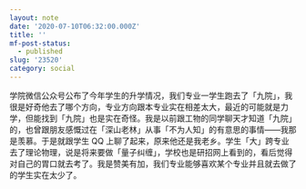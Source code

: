 ```yaml
---
layout: note
date: '2020-07-10T06:32:00.000Z'
title: ''
mf-post-status:
  - published
slug: '23520'
category: social
---
```

学院微信公众号公布了今年学生的升学情况，我们专业一学生跑去了「九院」，我很是好奇他去了哪个方向，专业方向跟本专业实在相差太大，最近的可能就是力学，但能找到「九院」也是实在奇怪。我是以前跟工物的同学聊天才知道「九院」的，也曾跟朋友感慨过在「深山老林」从事「不为人知」的有意思的事情——我那是羡慕。于是就跟学生 QQ 上聊了起来，原来他还是我老乡。学生「大」跨专业去了理论物理，说是将来要做「量子纠缠」，学校也是研招网上看到的，看后觉得对自己的胃口就去考了。我是赞美有加，我们专业能够喜欢某个专业并且就去做了的学生实在太少了。
